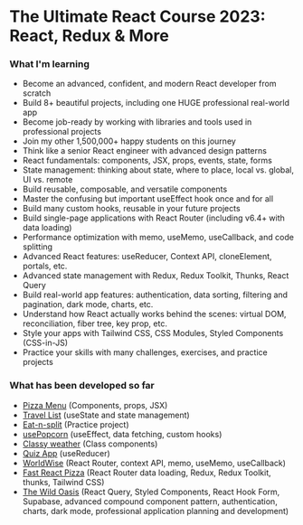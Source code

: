 # The Ultimate React Course 2023: React, Redux & More

### What I'm learning

- Become an advanced, confident, and modern React developer from scratch
- Build 8+ beautiful projects, including one HUGE professional real-world app
- Become job-ready by working with libraries and tools used in professional projects
- Join my other 1,500,000+ happy students on this journey
- Think like a senior React engineer with advanced design patterns
- React fundamentals: components, JSX, props, events, state, forms
- State management: thinking about state, where to place, local vs. global, UI vs. remote
- Build reusable, composable, and versatile components
- Master the confusing but important useEffect hook once and for all
- Build many custom hooks, reusable in your future projects
- Build single-page applications with React Router (including v6.4+ with data loading)
- Performance optimization with memo, useMemo, useCallback, and code splitting
- Advanced React features: useReducer, Context API, cloneElement, portals, etc.
- Advanced state management with Redux, Redux Toolkit, Thunks, React Query
- Build real-world app features: authentication, data sorting, filtering and pagination, dark mode, charts, etc.
- Understand how React actually works behind the scenes: virtual DOM, reconciliation, fiber tree, key prop, etc.
- Style your apps with Tailwind CSS, CSS Modules, Styled Components (CSS-in-JS)
- Practice your skills with many challenges, exercises, and practice projects

### What has been developed so far

- [Pizza Menu](https://fast-react-pizza-menu-gusdepaula.netlify.app/) (Components, props, JSX)
- [Travel List](https://travel-list-gusdepaula.netlify.app/) (useState and state management)
- [Eat-n-split](https://eat-n-split-gusdepaula.netlify.app/) (Practice project)
- [usePopcorn](https://usepopcorn-gusdepaula.netlify.app) (useEffect, data fetching, custom hooks)
- [Classy weather](https://classy-weather-gusdepaula.netlify.app/) (Class components)
- [Quiz App](https://the-react-quiz-gusdepaula.netlify.app/) (useReducer)
- [WorldWise](https://worldwise-gusdepaula.netlify.app/) (React Router, context API, memo, useMemo, useCallback)
- [Fast React Pizza](https://fast-react-pizza-gusdepaula.netlify.app/) (React Router data loading, Redux, Redux Toolkit, thunks, Tailwind CSS)
- [The Wild Oasis](https://the-wild-oasis-gusdepaula.netlify.app/) (React Query, Styled Components, React Hook Form, Supabase, advanced compound component pattern, authentication, charts, dark mode, professional application planning and development)
